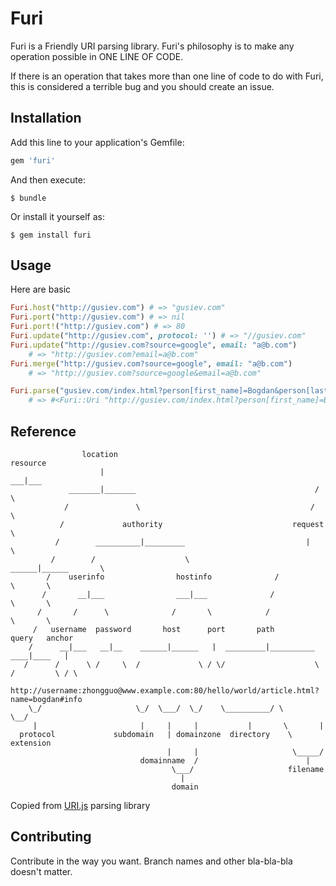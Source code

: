 # Furi

Furi is a Friendly URI parsing library.
Furi's philosophy is to make any operation possible in ONE LINE OF CODE.

If there is an operation that takes more than one line of code to do with Furi, this is considered a terrible bug and you should create an issue.

## Installation

Add this line to your application's Gemfile:

```ruby
gem 'furi'
```

And then execute:

    $ bundle

Or install it yourself as:

    $ gem install furi

## Usage

Here are basic 
``` ruby
Furi.host("http://gusiev.com") # => "gusiev.com"
Furi.port("http://gusiev.com") # => nil
Furi.port!("http://gusiev.com") # => 80
Furi.update("http://gusiev.com", protocol: '') # => "//gusiev.com"
Furi.update("http://gusiev.com?source=google", email: "a@b.com") 
    # => "http://gusiev.com?email=a@b.com"
Furi.merge("http://gusiev.com?source=google", email: "a@b.com") 
    # => "http://gusiev.com?source=google&email=a@b.com"

Furi.parse("gusiev.com/index.html?person[first_name]=Bogdan&person[last_name]=Gusiev") 
    # => #<Furi::Uri "http://gusiev.com/index.html?person[first_name]=Bogdan&person[last_name]=Gusiev"> 
```

## Reference

```
                location                                            resource       
                    |                                                ___|___     
             _______|_______                                        /       \     
            /               \                                      /         \    
           /             authority                             request        \   
          /        __________|_________                           |            \  
         /        /                    \                    ______|______       \
        /    userinfo                hostinfo              /             \       \
       /       __|___                ___|___              /               \       \
      /       /      \              /       \            /                 \       \
     /   username  password       host      port       path               query   anchor
    /      __|___   __|__    ______|______   |  _________|__________     ____|____   |
   /      /      \ /     \  /             \ / \/                    \   /         \ / \
   http://username:zhongguo@www.example.com:80/hello/world/article.html?name=bogdan#info
    \_/                     \_/  \___/  \_/    \__________/ \      \__/
     |                       |     |     |           |       \       |
  protocol             subdomain   | domainzone  directory    \  extension
                                   |     |                     \_____/  
                             domainname  /                        |     
                                    \___/                     filename 
                                      |                                 
                                    domain                   
```


Copied from [URI.js](http://medialize.github.io/URI.js/about-uris.html) parsing library 



## Contributing

Contribute in the way you want. Branch names and other bla-bla-bla doesn't matter.

